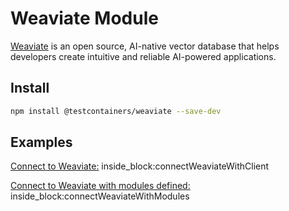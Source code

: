 # Weaviate Module

[Weaviate](https://weaviate.io) is an open source, AI-native vector database that helps
developers create intuitive and reliable AI-powered applications.

## Install

```bash
npm install @testcontainers/weaviate --save-dev
```

## Examples

<!--codeinclude-->
[Connect to Weaviate:](../../packages/modules/weaviate/src/weaviate-container.test.ts)
inside_block:connectWeaviateWithClient
<!--/codeinclude-->

<!--codeinclude-->
[Connect to Weaviate with modules defined:](../../packages/modules/weaviate/src/weaviate-container.test.ts)
inside_block:connectWeaviateWithModules
<!--/codeinclude-->
